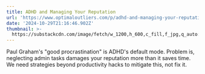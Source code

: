 ```yaml
---
title: ADHD and Managing Your Reputation
url: 'https://www.optimaloutliers.com/p/adhd-and-managing-your-reputation'
date: '2024-10-29T21:16:46.902Z'
thumbnail: >-
  https://substackcdn.com/image/fetch/w_1200,h_600,c_fill,f_jpg,q_auto:good,fl_progressive:steep,g_auto/https%3A%2F%2Fsubstack-post-media.s3.amazonaws.com%2Fpublic%2Fimages%2F20dc49bb-6bb9-43b6-838d-6a3ccf841eaf_1024x1024.webp
---
```

Paul Graham's "good procrastination" is ADHD's default mode. Problem is, neglecting admin tasks damages your reputation more than it saves time. We need strategies beyond productivity hacks to mitigate this, not fix it.
